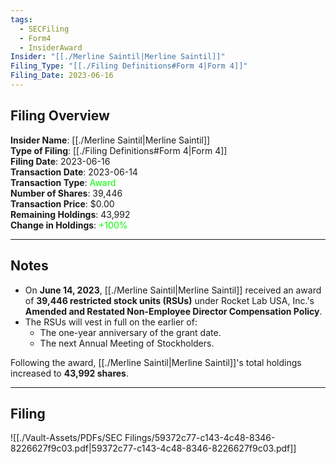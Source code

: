 ```yaml
---
tags:
  - SECFiling
  - Form4
  - InsiderAward
Insider: "[[./Merline Saintil|Merline Saintil]]"
Filing_Type: "[[./Filing Definitions#Form 4|Form 4]]"
Filing_Date: 2023-06-16
---
```

## Filing Overview

**Insider Name**: [[./Merline Saintil|Merline Saintil]]  
**Type of Filing**: [[./Filing Definitions#Form 4|Form 4]]  
**Filing Date**: 2023-06-16  
**Transaction Date**: 2023-06-14  
**Transaction Type**: <span style="color:lime">Award</span>  
**Number of Shares**: 39,446  
**Transaction Price**: $0.00  
**Remaining Holdings**: 43,992  
**Change in Holdings**: <span style="color:lime">+100%</span>  

---
## Notes

- On **June 14, 2023**, [[./Merline Saintil|Merline Saintil]] received an award of **39,446 restricted stock units (RSUs)** under Rocket Lab USA, Inc.'s **Amended and Restated Non-Employee Director Compensation Policy**.  
- The RSUs will vest in full on the earlier of:
  - The one-year anniversary of the grant date.
  - The next Annual Meeting of Stockholders.  

Following the award, [[./Merline Saintil|Merline Saintil]]'s total holdings increased to **43,992 shares**.

---
## Filing

![[./Vault-Assets/PDFs/SEC Filings/59372c77-c143-4c48-8346-8226627f9c03.pdf|59372c77-c143-4c48-8346-8226627f9c03.pdf]]
